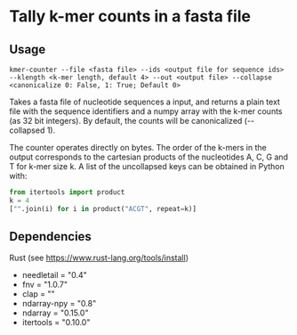 # Tally k-mer counts in a fasta file

## Usage
`kmer-counter --file <fasta file> --ids <output file for sequence ids> --klength <k-mer length, default 4> --out <output file> --collapse <canonicalize 0: False, 1: True; Default 0>`

Takes a fasta file of nucleotide sequences a input, and returns a plain text file with the sequence identifiers and a numpy array with the k-mer counts (as 32 bit integers). By default, the counts will be canonicalized (--collapsed 1).

The counter operates directly on bytes. The order of the k-mers in the output corresponds to the cartesian products of the nucleotides A, C, G and T for k-mer size k. A list of the uncollapsed keys can be obtained in Python with:

```Python
from itertools import product
k = 4
["".join(i) for i in product("ACGT", repeat=k)]
```

## Dependencies
Rust (see https://www.rust-lang.org/tools/install)

- needletail = "0.4"
- fnv = "1.0.7"
- clap = ""
- ndarray-npy = "0.8"
- ndarray = "0.15.0"
- itertools = "0.10.0"
